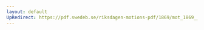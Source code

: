 ```yaml
---
layout: default
UpRedirect: https://pdf.swedeb.se/riksdagen-motions-pdf/1869/mot_1869__ak__00323/mot_1869__ak__00323_004.pdf
---
```

